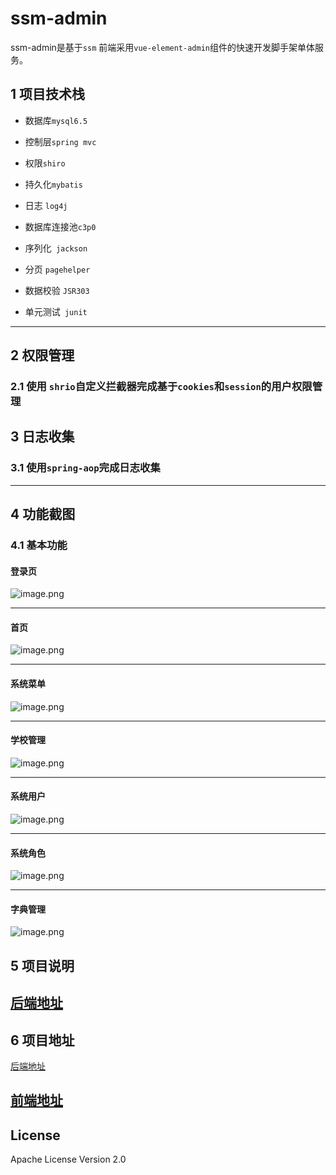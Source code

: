 # ssm-admin

ssm-admin是基于`ssm` 前端采用`vue-element-admin`组件的快速开发脚手架单体服务。

## 1 项目技术栈

* 数据库`mysql6.5`

*  控制层`spring mvc`

* 权限`shiro`

*  持久化`mybatis`

*  日志 `log4j`

*  数据库连接池`c3p0`

*  序列化` jackson`

*  分页 ` pagehelper `

*  数据校验 `JSR303`

*  单元测试` junit`

------

## 2 权限管理

### 2.1 使用 `shrio`自定义拦截器完成基于`cookies`和`session`的用户权限管理

## 3 日志收集

### 3.1 使用`spring-aop`完成日志收集

------

## 4 功能截图

### 4.1 基本功能
#### 登录页
![image.png](https://upload-images.jianshu.io/upload_images/4157022-70e17b6f299ad724.png?imageMogr2/auto-orient/strip%7CimageView2/2/w/1240)



-----
#### 首页

![image.png](https://upload-images.jianshu.io/upload_images/4157022-ee32f1059c4eb4b4.png?imageMogr2/auto-orient/strip%7CimageView2/2/w/1240)


-----
#### 系统菜单

![image.png](https://upload-images.jianshu.io/upload_images/4157022-1d14f8cd38e014b6.png?imageMogr2/auto-orient/strip%7CimageView2/2/w/1240)

-----
#### 学校管理

![image.png](https://upload-images.jianshu.io/upload_images/4157022-bb197cdfe9bf9873.png?imageMogr2/auto-orient/strip%7CimageView2/2/w/1240)



-----
#### 系统用户

![image.png](https://upload-images.jianshu.io/upload_images/4157022-16084aae35dc2635.png?imageMogr2/auto-orient/strip%7CimageView2/2/w/1240)



-----
#### 系统角色

![image.png](https://upload-images.jianshu.io/upload_images/4157022-88831b0368fafb0e.png?imageMogr2/auto-orient/strip%7CimageView2/2/w/1240)


-----
#### 字典管理

![image.png](https://upload-images.jianshu.io/upload_images/4157022-e3b3870792f6513c.png?imageMogr2/auto-orient/strip%7CimageView2/2/w/1240)



## 5 项目说明

 [后端地址](https://www.jianshu.com/p/ea1fe005848c)
------

## 6 项目地址

[后端地址](https://github.com/ayhyh/ssm-admin)

[前端地址](https://github.com/ayhyh/ssm-admin-ui)
------



## License
Apache License Version 2.0
